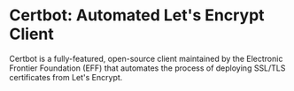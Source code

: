 # Certbot: Automated Let's Encrypt Client

Certbot is a fully-featured, open-source client maintained by the Electronic Frontier Foundation (EFF) that automates the process of deploying SSL/TLS certificates from Let's Encrypt.